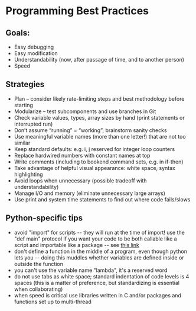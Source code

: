 # Programming Best Practices

## Goals:

* Easy debugging
* Easy modification
* Understandability (now, after passage of time, and to another person)
* Speed

## Strategies
* Plan – consider likely rate-limiting steps and best methodology before starting
* Modularize – test subcomponents and use branches in Git
* Check variable values, types, array sizes by hand (print statements or interrupted run)
* Don’t assume “running” = “working”; brainstorm sanity checks
* Use meaningful variable names (more than one letter!) that are not too similar
* Keep standard defaults: e.g. i, j reserved for integer loop counters
* Replace hardwired numbers with constant names at top
* Write comments (including to bookend command sets, e.g. in if-then)
* Take advantage of helpful visual appearance: white space, syntax highlighting
* Avoid loops when unnecessary (possible tradeoff with understandability)
* Manage I/O and memory (eliminate unnecessary large arrays)
* Use print and system time statements to find out where code fails/slows

## Python-specific tips ##
* avoid "import" for scripts -- they will run at the time of import! use the "def main" protocol if you want your code to be both callable like a script and importable like a package -- see [this link](https://en.wikibooks.org/wiki/Python_Programming/Modules)
* don't define a function in the middle of a program, even though python lets you -- doing this muddles whether variables are defined inside or outside the function
* you can't use the variable name "lambda", it's a reserved word
* do not use tabs as white space; standard indentation of code levels is 4 spaces (this is a matter of preference, but standardizing is essential when collaborating)
* when speed is critical use libraries written in C and/or packages and functions set up to multi-thread

